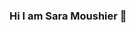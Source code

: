 ### Hi I am Sara Moushier 👋

<!--
**Sara-Moushier/Sara-Moushier** is a ✨ _special_ ✨ repository because its `README.md` (this file) appears on your GitHub profile.

Here are some ideas to get you started:

#- 🔭 I’m currently working on ...
#- 🌱 I’m currently learning flutter and testing teqniques
- 👯 I’m looking to collaborate on ...
- 🤔 I’m looking for help with ...
- 💬 Ask me about ...
- 📫 How to reach me: saramoushier@gmail.com
- 😄 Pronouns: ...
- ⚡ Fun fact: ...
-->
